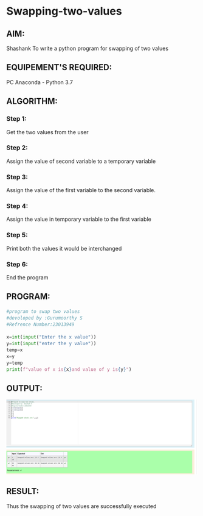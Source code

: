 # Swapping-two-values
## AIM:
Shashank
To write a python program for swapping of two values
## EQUIPEMENT'S REQUIRED: 
PC
Anaconda - Python 3.7
## ALGORITHM: 
### Step 1:
Get the two values from the user
### Step 2: 
Assign the value of second variable to a temporary variable 
### Step 3: 
Assign the value of the first variable to the second variable.
### Step 4:  
Assign the value in temporary variable to the first variable
### Step 5: 
Print both the values it would be interchanged
### Step 6: 
End the program

## PROGRAM:

~~~python
#program to swap two values
#devoloped by :Gurumoorthy S
#Refrence Number:23013949

x=int(input("Enter the x value"))
y=int(input("enter the y value"))
temp=x
x=y
y=temp
print(f"value of x is{x}and value of y is{y}")

~~~
## OUTPUT:
![Alt text](image-1.png)

## RESULT:
Thus the swapping of two values are successfully executed



